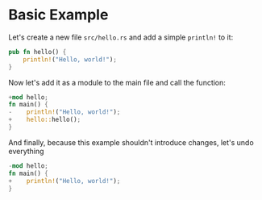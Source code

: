 # Basic Example

Let's create a new file `src/hello.rs` and add a simple `println!` to it:

```rust create: src/hello.rs
pub fn hello() {
    println!("Hello, world!");
}
```

Now let's add it as a module to the main file and call the function:

```rust insert: src/main.rs@0
+mod hello;
fn main() {
-    println!("Hello, world!");
+    hello::hello();    
}
```

And finally, because this example shouldn't introduce changes, let's undo everything

```rust insert: src/main.rs@0
-mod hello;
fn main() {
+    println!("Hello, world!");    
}
```

```rust delete: src/hello.rs
```

